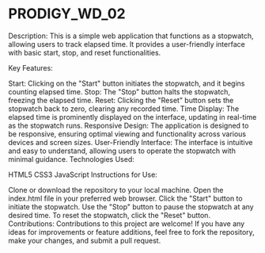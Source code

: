 # PRODIGY_WD_02
Description:
This is a simple web application that functions as a stopwatch, allowing users to track elapsed time. It provides a user-friendly interface with basic start, stop, and reset functionalities.

Key Features:

Start: Clicking on the "Start" button initiates the stopwatch, and it begins counting elapsed time.
Stop: The "Stop" button halts the stopwatch, freezing the elapsed time.
Reset: Clicking the "Reset" button sets the stopwatch back to zero, clearing any recorded time.
Time Display: The elapsed time is prominently displayed on the interface, updating in real-time as the stopwatch runs.
Responsive Design: The application is designed to be responsive, ensuring optimal viewing and functionality across various devices and screen sizes.
User-Friendly Interface: The interface is intuitive and easy to understand, allowing users to operate the stopwatch with minimal guidance.
Technologies Used:

HTML5
CSS3
JavaScript
Instructions for Use:

Clone or download the repository to your local machine.
Open the index.html file in your preferred web browser.
Click the "Start" button to initiate the stopwatch.
Use the "Stop" button to pause the stopwatch at any desired time.
To reset the stopwatch, click the "Reset" button.
Contributions:
Contributions to this project are welcome! If you have any ideas for improvements or feature additions, feel free to fork the repository, make your changes, and submit a pull request.
